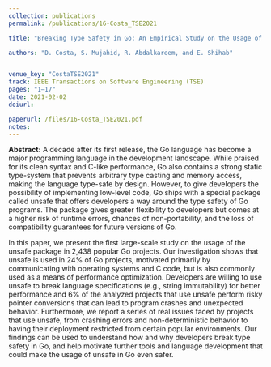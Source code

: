 ```yaml
---
collection: publications
permalink: /publications/16-Costa_TSE2021

title: "Breaking Type Safety in Go: An Empirical Study on the Usage of the unsafe Package"

authors: "D. Costa, S. Mujahid, R. Abdalkareem, and E. Shihab"


venue_key: "CostaTSE2021"
track: IEEE Transactions on Software Engineering (TSE)
pages: "1–17"
date: 2021-02-02
doiurl: 

paperurl: /files/16-Costa_TSE2021.pdf
notes:
---
```


**Abstract:** A decade after its first release, the Go language has become a major programming language in the development landscape. While praised for its clean syntax and C-like performance, Go also contains a strong static type-system that prevents arbitrary type casting and memory access, making the language type-safe by design. However, to give developers the possibility of implementing low-level code, Go ships with a special package called unsafe that offers developers a way around the type safety of Go programs. The package gives greater flexibility to developers but comes at a higher risk of runtime errors, chances of non-portability, and the loss of compatibility guarantees for future versions of Go.

In this paper, we present the first large-scale study on the usage of the unsafe package in 2,438 popular Go projects. Our investigation shows that unsafe is used in 24% of Go projects, motivated primarily by communicating with operating systems and C code, but is also commonly used as a means of performance optimization. Developers are willing to use unsafe to break language specifications (e.g., string immutability) for better performance and 6% of the analyzed projects that use unsafe perform risky pointer conversions that can lead to program crashes and unexpected behavior. Furthermore, we report a series of real issues faced by projects that use unsafe, from crashing errors and non-deterministic behavior to having their deployment restricted from certain popular environments. Our findings can be used to understand how and why developers break type safety in Go, and help motivate further tools and language development that could make the usage of unsafe in Go even safer.